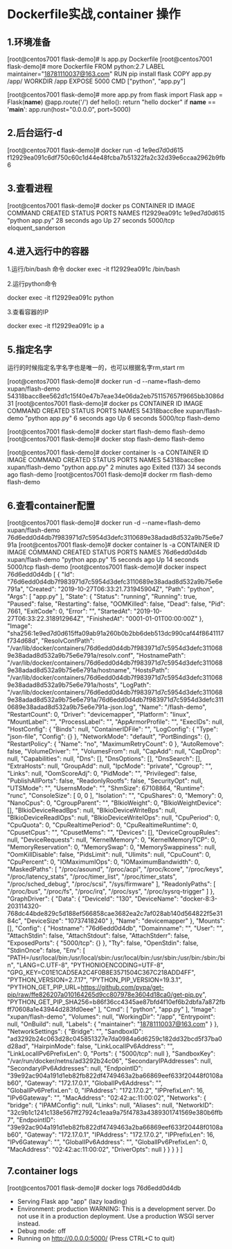 # Dockerfile实战,container 操作

## 1.环境准备

[root@centos7001 flask-demo]# ls
app.py  Dockerfile
[root@centos7001 flask-demo]# more Dockerfile 
FROM python:2.7
LABEL maintainer="18781110037@163.com"
RUN pip install flask
COPY app.py /app/
WORKDIR /app
EXPOSE 5000
CMD ["python", "app.py"]

[root@centos7001 flask-demo]# more app.py 
from flask import Flask
app = Flask(__name__)
@app.route('/')
def hello():
    return "hello docker"
if __name__ == '__main__':
    app.run(host="0.0.0.0", port=5000)



## 2.后台运行-d

[root@centos7001 flask-demo]# docker run -d 1e9ed7d0d615
f12929ea091c6df750c60c1d44e48fcba7b51322fa2c32d39e6ccaa2962b9fb6



## 3.查看进程

[root@centos7001 flask-demo]# docker ps
CONTAINER ID        IMAGE               COMMAND             CREATED             STATUS              PORTS               NAMES
f12929ea091c        1e9ed7d0d615        "python app.py"     28 seconds ago      Up 27 seconds       5000/tcp            eloquent_sanderson





## 4.进入远行中的容器

1.运行/bin/bash 命令
docker exec -it f12929ea091c /bin/bash 



2.运行python命令

docker exec -it f12929ea091c python



3.查看容器的IP

docker exec -it f12929ea091c ip a



## 5.指定名字

运行的时候指定名字名字也是唯一的，也可以根据名字rm,start rm

[root@centos7001 flask-demo]# docker run -d --name=flash-demo xupan/flash-demo
54318bacc8ee562d1c15f40e47b7eae34e06da2eb751157657f9665bb3086d31
[root@centos7001 flask-demo]# docker ps
CONTAINER ID        IMAGE               COMMAND             CREATED             STATUS              PORTS               NAMES
54318bacc8ee        xupan/flash-demo    "python app.py"     6 seconds ago       Up 6 seconds        5000/tcp            flash-demo



[root@centos7001 flask-demo]# docker start flash-demo
flash-demo
[root@centos7001 flask-demo]# docker stop flash-demo
flash-demo

[root@centos7001 flask-demo]# docker container ls -a
CONTAINER ID        IMAGE               COMMAND             CREATED             STATUS                        PORTS               NAMES
54318bacc8ee        xupan/flash-demo    "python app.py"     2 minutes ago       Exited (137) 34 seconds ago                       flash-demo
[root@centos7001 flask-demo]# docker rm flash-demo 
flash-demo



## 6.查看container配置

[root@centos7001 flask-demo]# docker run -d --name=flash-demo xupan/flash-demo
76d6edd0d4db7f983971d7c5954d3defc3110689e38adad8d532a9b75e6e791a
[root@centos7001 flask-demo]# docker container ls -a
CONTAINER ID        IMAGE               COMMAND             CREATED             STATUS              PORTS               NAMES
76d6edd0d4db        xupan/flash-demo    "python app.py"     15 seconds ago      Up 14 seconds       5000/tcp            flash-demo
[root@centos7001 flask-demo]# docker inspect 76d6edd0d4db
[
    {
        "Id": "76d6edd0d4db7f983971d7c5954d3defc3110689e38adad8d532a9b75e6e791a",
        "Created": "2019-10-27T06:33:21.731945904Z",
        "Path": "python",
        "Args": [
            "app.py"
        ],
        "State": {
            "Status": "running",
            "Running": true,
            "Paused": false,
            "Restarting": false,
            "OOMKilled": false,
            "Dead": false,
            "Pid": 7661,
            "ExitCode": 0,
            "Error": "",
            "StartedAt": "2019-10-27T06:33:22.318912964Z",
            "FinishedAt": "0001-01-01T00:00:00Z"
        },
        "Image": "sha256:1e9ed7d0d615ffa09ab91a260b0b2bb6deb513dc990caf44f8641117f734d68d",
        "ResolvConfPath": "/var/lib/docker/containers/76d6edd0d4db7f983971d7c5954d3defc3110689e38adad8d532a9b75e6e791a/resolv.conf",
        "HostnamePath": "/var/lib/docker/containers/76d6edd0d4db7f983971d7c5954d3defc3110689e38adad8d532a9b75e6e791a/hostname",
        "HostsPath": "/var/lib/docker/containers/76d6edd0d4db7f983971d7c5954d3defc3110689e38adad8d532a9b75e6e791a/hosts",
        "LogPath": "/var/lib/docker/containers/76d6edd0d4db7f983971d7c5954d3defc3110689e38adad8d532a9b75e6e791a/76d6edd0d4db7f983971d7c5954d3defc3110689e38adad8d532a9b75e6e791a-json.log",
        "Name": "/flash-demo",
        "RestartCount": 0,
        "Driver": "devicemapper",
        "Platform": "linux",
        "MountLabel": "",
        "ProcessLabel": "",
        "AppArmorProfile": "",
        "ExecIDs": null,
        "HostConfig": {
            "Binds": null,
            "ContainerIDFile": "",
            "LogConfig": {
                "Type": "json-file",
                "Config": {}
            },
            "NetworkMode": "default",
            "PortBindings": {},
            "RestartPolicy": {
                "Name": "no",
                "MaximumRetryCount": 0
            },
            "AutoRemove": false,
            "VolumeDriver": "",
            "VolumesFrom": null,
            "CapAdd": null,
            "CapDrop": null,
            "Capabilities": null,
            "Dns": [],
            "DnsOptions": [],
            "DnsSearch": [],
            "ExtraHosts": null,
            "GroupAdd": null,
            "IpcMode": "private",
            "Cgroup": "",
            "Links": null,
            "OomScoreAdj": 0,
            "PidMode": "",
            "Privileged": false,
            "PublishAllPorts": false,
            "ReadonlyRootfs": false,
            "SecurityOpt": null,
            "UTSMode": "",
            "UsernsMode": "",
            "ShmSize": 67108864,
            "Runtime": "runc",
            "ConsoleSize": [
                0,
                0
            ],
            "Isolation": "",
            "CpuShares": 0,
            "Memory": 0,
            "NanoCpus": 0,
            "CgroupParent": "",
            "BlkioWeight": 0,
            "BlkioWeightDevice": [],
            "BlkioDeviceReadBps": null,
            "BlkioDeviceWriteBps": null,
            "BlkioDeviceReadIOps": null,
            "BlkioDeviceWriteIOps": null,
            "CpuPeriod": 0,
            "CpuQuota": 0,
            "CpuRealtimePeriod": 0,
            "CpuRealtimeRuntime": 0,
            "CpusetCpus": "",
            "CpusetMems": "",
            "Devices": [],
            "DeviceCgroupRules": null,
            "DeviceRequests": null,
            "KernelMemory": 0,
            "KernelMemoryTCP": 0,
            "MemoryReservation": 0,
            "MemorySwap": 0,
            "MemorySwappiness": null,
            "OomKillDisable": false,
            "PidsLimit": null,
            "Ulimits": null,
            "CpuCount": 0,
            "CpuPercent": 0,
            "IOMaximumIOps": 0,
            "IOMaximumBandwidth": 0,
            "MaskedPaths": [
                "/proc/asound",
                "/proc/acpi",
                "/proc/kcore",
                "/proc/keys",
                "/proc/latency_stats",
                "/proc/timer_list",
                "/proc/timer_stats",
                "/proc/sched_debug",
                "/proc/scsi",
                "/sys/firmware"
            ],
            "ReadonlyPaths": [
                "/proc/bus",
                "/proc/fs",
                "/proc/irq",
                "/proc/sys",
                "/proc/sysrq-trigger"
            ]
        },
        "GraphDriver": {
            "Data": {
                "DeviceId": "130",
                "DeviceName": "docker-8:3-203114320-768dc44bde829c5d188ef566858cae3682ea2c7af028ab140d564822f5e3184c",
                "DeviceSize": "10737418240"
            },
            "Name": "devicemapper"
        },
        "Mounts": [],
        "Config": {
            "Hostname": "76d6edd0d4db",
            "Domainname": "",
            "User": "",
            "AttachStdin": false,
            "AttachStdout": false,
            "AttachStderr": false,
            "ExposedPorts": {
                "5000/tcp": {}
            },
            "Tty": false,
            "OpenStdin": false,
            "StdinOnce": false,
            "Env": [
                "PATH=/usr/local/bin:/usr/local/sbin:/usr/local/bin:/usr/sbin:/usr/bin:/sbin:/bin",
                "LANG=C.UTF-8",
                "PYTHONIOENCODING=UTF-8",
                "GPG_KEY=C01E1CAD5EA2C4F0B8E3571504C367C218ADD4FF",
                "PYTHON_VERSION=2.7.17",
                "PYTHON_PIP_VERSION=19.3.1",
                "PYTHON_GET_PIP_URL=https://github.com/pypa/get-pip/raw/ffe826207a010164265d9cc807978e3604d18ca0/get-pip.py",
                "PYTHON_GET_PIP_SHA256=b86f36cc4345ae87bfd4f10ef6b2dbfa7a872fbff70608a1e43944d283fd0eee"
            ],
            "Cmd": [
                "python",
                "app.py"
            ],
            "Image": "xupan/flash-demo",
            "Volumes": null,
            "WorkingDir": "/app",
            "Entrypoint": null,
            "OnBuild": null,
            "Labels": {
                "maintainer": "18781110037@163.com"
            }
        },
        "NetworkSettings": {
            "Bridge": "",
            "SandboxID": "ad3292b24c063d28c045851327e7da0984a6d6259c182dd32bcd5f37ba0d28ad",
            "HairpinMode": false,
            "LinkLocalIPv6Address": "",
            "LinkLocalIPv6PrefixLen": 0,
            "Ports": {
                "5000/tcp": null
            },
            "SandboxKey": "/var/run/docker/netns/ad3292b24c06",
            "SecondaryIPAddresses": null,
            "SecondaryIPv6Addresses": null,
            "EndpointID": "39e92ac904a191d1eb82fb822df4749463a2ba66869eef633f20448f0108ab60",
            "Gateway": "172.17.0.1",
            "GlobalIPv6Address": "",
            "GlobalIPv6PrefixLen": 0,
            "IPAddress": "172.17.0.2",
            "IPPrefixLen": 16,
            "IPv6Gateway": "",
            "MacAddress": "02:42:ac:11:00:02",
            "Networks": {
                "bridge": {
                    "IPAMConfig": null,
                    "Links": null,
                    "Aliases": null,
                    "NetworkID": "32c9b1c1241c138e567ff27924c1eaa9a75f4783a4389301741569e380b6ffb7",
                    "EndpointID": "39e92ac904a191d1eb82fb822df4749463a2ba66869eef633f20448f0108ab60",
                    "Gateway": "172.17.0.1",
                    "IPAddress": "172.17.0.2",
                    "IPPrefixLen": 16,
                    "IPv6Gateway": "",
                    "GlobalIPv6Address": "",
                    "GlobalIPv6PrefixLen": 0,
                    "MacAddress": "02:42:ac:11:00:02",
                    "DriverOpts": null
                }
            }
        }
    }
]



## 7.container logs

[root@centos7001 flask-demo]# docker logs 76d6edd0d4db
 * Serving Flask app "app" (lazy loading)
 * Environment: production
   WARNING: This is a development server. Do not use it in a production deployment.
   Use a production WSGI server instead.
 * Debug mode: off
 * Running on http://0.0.0.0:5000/ (Press CTRL+C to quit)